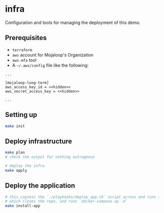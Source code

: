 # infra

Configuration and tools for managing the deployment of this demo.

## Prerequisites
- `terraform`
- `aws` account for Mojaloop's Organization
- `aws-mfa` tool
-  A `~/.aws/config` file like the following:

```
...

[mojaloop-long-term]
aws_access_key_id = <<hidden>>
aws_secret_access_key = <<hidden>>

...
```



## Setting up
```bash
make init
```

## Deploy infrastructure

```bash
make plan
# check the output for nothing outrageous

# deploy the infra
make apply
```

## Deploy the application

```bash
# this copiess the `./playbooks/deploy_app.sh` script across and runs it.
# which clones the repo, and runs `docker-compose up -d`
make install-app
```